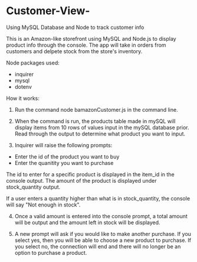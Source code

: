 # Customer-View-
Using MySQL Database and Node to track customer info

This is an Amazon-like storefront using MySQL and Node.js to display product info through the console. The app will take in orders from customers and delpete stock from the store's inventory. 

Node packages used:
- inquirer
- mysql
- dotenv

How it works:
1. Run the command node bamazonCustomer.js in the command line.

2. When the command is run, the products table made in mySQL will display items from 10 rows of values
input in the mySQL database prior. Read through the output to determine what product you want to input.

3. Inquirer will raise the following prompts:
 - Enter the id of the product you want to buy
 - Enter the quanitity you want to purchase
 
 The id to enter for a specific product is displayed in the item_id in the console output. The amount of the product is displayed under stock_quantity output. 
 
 If a user enters a quantity higher than what is in stock_quantity, the console will say "Not enough in stock".
 
 4. Once a valid amount is entered into the console prompt, a total amount will be output and the amount left in stock will be displayed.
 
 5. A new prompt will ask if you would like to make another purchase. If you select yes, then you will be able to choose a new product to purchase. If you select no, the connection will end and there will no longer be an option to purchase a product. 
 
